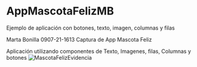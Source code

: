 # AppMascotaFelizMB
Ejemplo de aplicación con botones, texto, imagen, columnas y filas

Marta Bonilla 0907-21-1613
Captura de App Mascota Feliz 

Aplicación utilizando componentes de Texto, Imagenes, filas, Columnas y botones 
![MascotaFelizEvidencia](https://github.com/Hinata1411/AppMascotaFelizMB/assets/85373964/e315649b-3410-49a1-a62f-b998de8c5afd)
